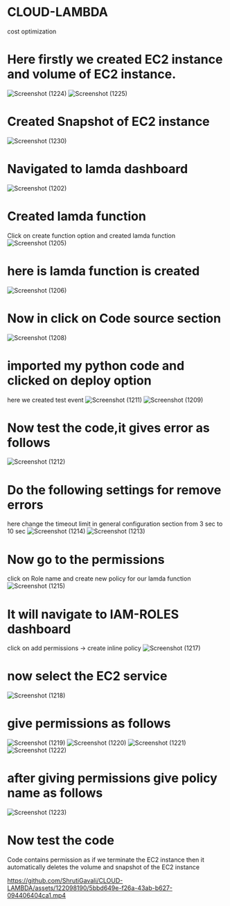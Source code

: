 # CLOUD-LAMBDA
cost optimization

# Here firstly we created EC2 instance and volume of EC2 instance.
![Screenshot (1224)](https://github.com/ShrutiGavali/CLOUD-LAMBDA/assets/122098190/801b72c9-7c7c-4cd2-adb3-c38c19556e7b)
![Screenshot (1225)](https://github.com/ShrutiGavali/CLOUD-LAMBDA/assets/122098190/7993b39d-4074-49dc-bbbc-a767249a011f)

# Created Snapshot of EC2 instance
![Screenshot (1230)](https://github.com/ShrutiGavali/CLOUD-LAMBDA/assets/122098190/98941fe0-087a-4bd5-8de5-2378dfee2b58)

# Navigated to lamda dashboard
![Screenshot (1202)](https://github.com/ShrutiGavali/CLOUD-LAMBDA/assets/122098190/fff98efc-9a99-4f1d-a4e2-cd04ac82fdf7)

# Created lamda function 
Click on create function option and created lamda function
![Screenshot (1205)](https://github.com/ShrutiGavali/CLOUD-LAMBDA/assets/122098190/24577278-897e-40dd-8919-e1aca3342a48)
# here is lamda function is created
![Screenshot (1206)](https://github.com/ShrutiGavali/CLOUD-LAMBDA/assets/122098190/fa8534bf-8aa1-4378-ad55-54463dde5bee)
# Now in click on Code source section
![Screenshot (1208)](https://github.com/ShrutiGavali/CLOUD-LAMBDA/assets/122098190/35a6a198-6a47-4626-8b96-97008d05cb84)
# imported my python code and clicked on deploy option
  here we created test event
![Screenshot (1211)](https://github.com/ShrutiGavali/CLOUD-LAMBDA/assets/122098190/065c05b9-b98f-4aa7-9bf1-15849ea670de)
![Screenshot (1209)](https://github.com/ShrutiGavali/CLOUD-LAMBDA/assets/122098190/0d5c81aa-d997-473c-ba1f-909b31c3e53c)
# Now test the code,it gives error as follows
![Screenshot (1212)](https://github.com/ShrutiGavali/CLOUD-LAMBDA/assets/122098190/1fcfed58-c4bf-4b40-b695-713434875a2b)
# Do the following settings for remove errors
 here change the timeout limit in general configuration section from 3 sec to 10 sec
 ![Screenshot (1214)](https://github.com/ShrutiGavali/CLOUD-LAMBDA/assets/122098190/7f830620-391b-4a1a-806e-e2e3b28c0871)
 ![Screenshot (1213)](https://github.com/ShrutiGavali/CLOUD-LAMBDA/assets/122098190/c15891cf-9eaf-4335-8025-4962179a1004)
# Now go to the permissions
 click on Role name and create new policy for our lamda function
 ![Screenshot (1215)](https://github.com/ShrutiGavali/CLOUD-LAMBDA/assets/122098190/440ef70d-b973-48e5-aff4-39684f864836)
# It will navigate to IAM-ROLES dashboard 
 click on add permissions -> create inline policy
 ![Screenshot (1217)](https://github.com/ShrutiGavali/CLOUD-LAMBDA/assets/122098190/2b5f5f64-6671-4c71-a614-b29827c7f86f)
# now select the EC2 service
 ![Screenshot (1218)](https://github.com/ShrutiGavali/CLOUD-LAMBDA/assets/122098190/9ad13c58-d1e6-4b51-bd46-83d84280d131)
# give permissions as follows
 ![Screenshot (1219)](https://github.com/ShrutiGavali/CLOUD-LAMBDA/assets/122098190/a526c03e-ff8c-49c3-bc7e-7a4fc373849d)
 ![Screenshot (1220)](https://github.com/ShrutiGavali/CLOUD-LAMBDA/assets/122098190/3ab66acd-3a60-42ff-8fa2-7591b3f18ba9)
 ![Screenshot (1221)](https://github.com/ShrutiGavali/CLOUD-LAMBDA/assets/122098190/5b83b1d8-6cb8-4863-b686-420bf0e6eae0)
 ![Screenshot (1222)](https://github.com/ShrutiGavali/CLOUD-LAMBDA/assets/122098190/19d53ba5-9c76-40f9-9562-d04f6c280688)
# after giving permissions give policy name as follows
 ![Screenshot (1223)](https://github.com/ShrutiGavali/CLOUD-LAMBDA/assets/122098190/21e54556-1c98-4f5d-9d3a-18508b8924e5)
# Now test the code
  Code contains permission as if we terminate the EC2 instance then it automatically deletes the volume and snapshot of the EC2 instance
 
  
  https://github.com/ShrutiGavali/CLOUD-LAMBDA/assets/122098190/5bbd649e-f26a-43ab-b627-094406404ca1.mp4











